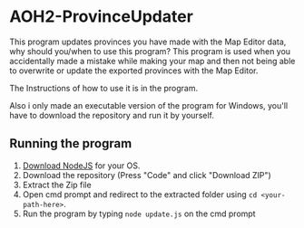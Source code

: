 # AOH2-ProvinceUpdater
This program updates provinces you have made with the Map Editor data, why should you/when to use this program? This program is used when you accidentally made a mistake while making your map and then not being able to overwrite or update the exported provinces with the Map Editor.

The Instructions of how to use it is in the program.

Also i only made an executable version of the program for Windows, you'll have to download the repository and run it by yourself.

## Running the program
1. [Download NodeJS](https://nodejs.org/en/download/) for your OS.
2. Download the repository (Press "Code" and click "Download ZIP")
3. Extract the Zip file
4. Open cmd prompt and redirect to the extracted folder using `cd <your-path-here>`.
5. Run the program by typing `node update.js` on the cmd prompt